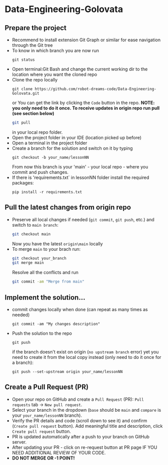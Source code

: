 # Data-Engineering-Golovata

## Prepare the project
- Recommend to install extension Git Graph or similar for ease navigation through the Git tree
- To know in which branch you are now run
  ```
  git status
  ```
- Open terminal:Git Bash and change the current working dir to the location where you want the cloned repo
- Clone the repo locally
  ```
  git clone https://github.com/robot-dreams-code/Data-Engineering-Golovata.git
  ```
  or You can get the link by clicking the `Code` button in the repo.
  **__NOTE__: you only need to do it once. To receive updates in origin repo run pull (see section below)**
  ```sh
  git pull
  ```
  in your local repo folder.
- Open the project folder in your IDE (location picked up before)
- Open a terminal in the project folder
- Create a branch for the solution and switch on it by typing
  ```
  git checkout -b your_name/lessonNN
  ```
  From now this branch is your 'main' - your local repo -  where you commit and push changes.
- If there is 'requirements.txt` in lessonNN folder install the required packages:
  ```
  pip install -r requirements.txt
  ```

## Pull the latest changes from origin repo

- Preserve all local changes if needed (`git commit`, `git push`, etc.) and switch to `main branch`:
  ```sh
  git checkout main
  ```
  Now you have the latest `origin\main` locally
- To merge `main` to your brach run:
  ```sh
  git checkout your_branch
  git merge main
  ```
  Resolve all the conflicts and run
  ```sh
  git commit -am "Merge from main"
  ```

  
## Implement the solution…
- commit changes locally when done (can repeat as many times as needed)
  ```
  git commit -am "My changes description"
  ```
- Push the solution to the repo
  ```
  git push 
  ```
  if the branch doesn't exist on origin (`no upstream branch` error) yet you need to create it from the local copy instead (only need to do it once for a branch):
  ```
  git push --set-upstream origin your_name/lessonNN
  ```

## Create a Pull Request (PR)
- Open your repo on GitHub and create a `Pull Request` (PR): `Pull requests` tab -> `New pull request`.
- Select your branch in the dropdown (`base` should be `main` and `compare` is your `your_name/lessonNN` branch).
- Verify the PR details and code (scroll down to see it) and confirm (`Create pull request` button). Add meaningful title and description, click `Create pull request` button.
- PR is updated automatically after a push to your branch on GitHub server.
- After updating your PR - click on re-request button at PR page IF YOU NEED ADDITIONAL REVIEW OF YOUR CODE.
- __DO NOT MERGE OR -1 POINT!__
